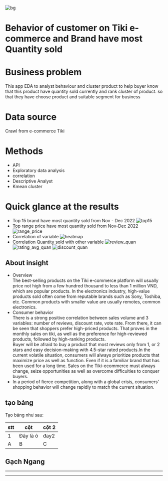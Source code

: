 ![bg](https://user-images.githubusercontent.com/96000156/211188207-1fa4b9c9-d656-4957-a55f-ded2dcfaa277.png)
# Behavior of customer on Tiki e-commerce and Brand have most Quantity sold
# Business problem 
This app EDA to analyst behaviour and cluster product to help buyer know that this product have quantity sold currently and rank cluster of product. so that they have choose product and suitable segment for business
# Data source
Crawl from e-commerce Tiki

# Methods
- API
- Exploratory data analysis 
- correlation
- Descriptive Analyst
- Kmean cluster 
# Quick glance at the results
- Top 15 brand have most quantity sold from Nov - Dec 2022
![top15](https://user-images.githubusercontent.com/96000156/211179751-d4c6b9d5-8fb2-4fe2-baef-f4cf9d9fb3cc.png)
- Top range price have most quantity sold from Nov-Dec 2022
![range_price](https://user-images.githubusercontent.com/96000156/211179598-6c9bbfc7-81bb-4b8e-8bcd-3b7e0ec7485c.png)
- Correlation of variable
![heatmap](https://user-images.githubusercontent.com/96000156/211179713-06850a49-e5b0-467f-be50-350d7f928891.png)
- Correlation Quantity sold with other variable 
![review_quan](https://user-images.githubusercontent.com/96000156/211186335-1c8b2e25-5bcd-46f5-9b6f-87ca283fa02a.png)
![rating_avg_quan](https://user-images.githubusercontent.com/96000156/211186355-20eb6940-b8db-4f6b-9ac2-4be9509ef011.png)
![discount_quan](https://user-images.githubusercontent.com/96000156/211186390-78f462b1-e4ab-48d0-9e7a-1314c674df5a.png)
## About insight
- Overview <br>
The best-selling products on the Tiki e-commerce platform will usually price not high from a few hundred thousand to less than 1 million VND, which are popular products. In the electronics industry, high-value products sold often come from reputable brands such as Sony, Toshiba, etc.
Common products with smaller value are usually remotes, common electronics.
- Consumer behavior <br>
There is a strong positive correlation between sales volume and 3 variables: number of reviews, discount rate, vote rate. From there, it can be seen that shoppers prefer high-priced products. That proves in the monthly sales on tiki, as well as the preference for high-reviewed products, followed by high-ranking products.<br> Buyer will be afraid to buy a product that most reviews only from 1, or 2 stars and easy decision-making with 4.5-star rated products.In the current volatile situation, consumers will always prioritize products that maximize price as well as function. Even if it is a familiar brand that has been used for a long time. Sales on the Tiki-ecommerce must always change, seize opportunities as well as overcome difficulties to conquer buyers.
- In a period of fierce competition, along with a global crisis, consumers' shopping behavior will change rapidly to match the current situation.
## tạo bảng
Tạo bảng như sau:

|stt| cột|cột 2|
|--|-----|-----|
|1| Đây là ô| đay2|
|A|B|C|
## Gạch Ngang
---
***
